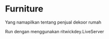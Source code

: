 <h1>Furniture</h1>
<p>Yang namapilkan tentang penjual dekoor rumah</p>
<p>Run dengan menggunakan ritwickdey.LiveServer</p>



